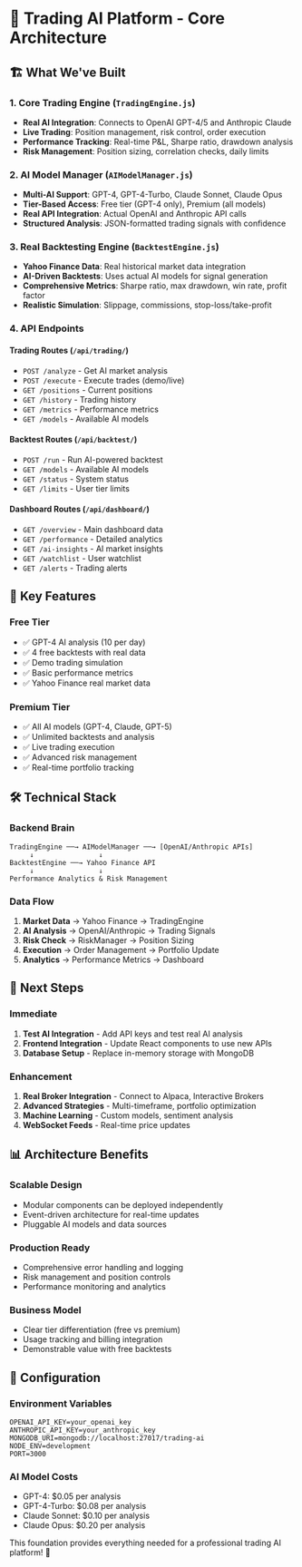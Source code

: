 # 🧠 Trading AI Platform - Core Architecture

## 🏗️ **What We've Built**

### **1. Core Trading Engine (`TradingEngine.js`)**
- **Real AI Integration**: Connects to OpenAI GPT-4/5 and Anthropic Claude
- **Live Trading**: Position management, risk control, order execution
- **Performance Tracking**: Real-time P&L, Sharpe ratio, drawdown analysis
- **Risk Management**: Position sizing, correlation checks, daily limits

### **2. AI Model Manager (`AIModelManager.js`)**
- **Multi-AI Support**: GPT-4, GPT-4-Turbo, Claude Sonnet, Claude Opus
- **Tier-Based Access**: Free tier (GPT-4 only), Premium (all models)
- **Real API Integration**: Actual OpenAI and Anthropic API calls
- **Structured Analysis**: JSON-formatted trading signals with confidence

### **3. Real Backtesting Engine (`BacktestEngine.js`)**
- **Yahoo Finance Data**: Real historical market data integration
- **AI-Driven Backtests**: Uses actual AI models for signal generation
- **Comprehensive Metrics**: Sharpe ratio, max drawdown, win rate, profit factor
- **Realistic Simulation**: Slippage, commissions, stop-loss/take-profit

### **4. API Endpoints**

#### **Trading Routes** (`/api/trading/`)
- `POST /analyze` - Get AI market analysis
- `POST /execute` - Execute trades (demo/live)
- `GET /positions` - Current positions
- `GET /history` - Trading history
- `GET /metrics` - Performance metrics
- `GET /models` - Available AI models

#### **Backtest Routes** (`/api/backtest/`)
- `POST /run` - Run AI-powered backtest
- `GET /models` - Available AI models
- `GET /status` - System status
- `GET /limits` - User tier limits

#### **Dashboard Routes** (`/api/dashboard/`)
- `GET /overview` - Main dashboard data
- `GET /performance` - Detailed analytics
- `GET /ai-insights` - AI market insights
- `GET /watchlist` - User watchlist
- `GET /alerts` - Trading alerts

## 🎯 **Key Features**

### **Free Tier**
- ✅ GPT-4 AI analysis (10 per day)
- ✅ 4 free backtests with real data
- ✅ Demo trading simulation
- ✅ Basic performance metrics
- ✅ Yahoo Finance real market data

### **Premium Tier**
- ✅ All AI models (GPT-4, Claude, GPT-5)
- ✅ Unlimited backtests and analysis
- ✅ Live trading execution
- ✅ Advanced risk management
- ✅ Real-time portfolio tracking

## 🛠️ **Technical Stack**

### **Backend Brain**
```
TradingEngine ──→ AIModelManager ──→ [OpenAI/Anthropic APIs]
     ↓                ↓
BacktestEngine ──→ Yahoo Finance API
     ↓                ↓
Performance Analytics & Risk Management
```

### **Data Flow**
1. **Market Data** → Yahoo Finance → TradingEngine
2. **AI Analysis** → OpenAI/Anthropic → Trading Signals
3. **Risk Check** → RiskManager → Position Sizing
4. **Execution** → Order Management → Portfolio Update
5. **Analytics** → Performance Metrics → Dashboard

## 🚀 **Next Steps**

### **Immediate**
1. **Test AI Integration** - Add API keys and test real AI analysis
2. **Frontend Integration** - Update React components to use new APIs
3. **Database Setup** - Replace in-memory storage with MongoDB

### **Enhancement**
1. **Real Broker Integration** - Connect to Alpaca, Interactive Brokers
2. **Advanced Strategies** - Multi-timeframe, portfolio optimization
3. **Machine Learning** - Custom models, sentiment analysis
4. **WebSocket Feeds** - Real-time price updates

## 📊 **Architecture Benefits**

### **Scalable Design**
- Modular components can be deployed independently
- Event-driven architecture for real-time updates
- Pluggable AI models and data sources

### **Production Ready**
- Comprehensive error handling and logging
- Risk management and position controls
- Performance monitoring and analytics

### **Business Model**
- Clear tier differentiation (free vs premium)
- Usage tracking and billing integration
- Demonstrable value with free backtests

## 🔧 **Configuration**

### **Environment Variables**
```env
OPENAI_API_KEY=your_openai_key
ANTHROPIC_API_KEY=your_anthropic_key
MONGODB_URI=mongodb://localhost:27017/trading-ai
NODE_ENV=development
PORT=3000
```

### **AI Model Costs**
- GPT-4: $0.05 per analysis
- GPT-4-Turbo: $0.08 per analysis  
- Claude Sonnet: $0.10 per analysis
- Claude Opus: $0.20 per analysis

This foundation provides everything needed for a professional trading AI platform! 🎯
